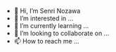 - 👋 Hi, I’m Senri Nozawa
- 👀 I’m interested in ...
- 🌱 I’m currently learning ...
- 💞️ I’m looking to collaborate on ...
- 📫 How to reach me ...

<!---
senrinozawa/senrinozawa is a ✨ special ✨ repository because its `README.md` (this file) appears on your GitHub profile.
You can click the Preview link to take a look at your changes.
--->
